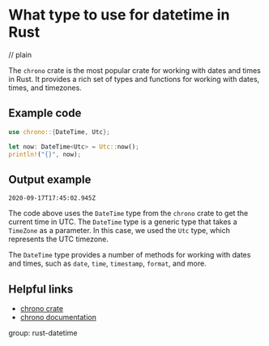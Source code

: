 # What type to use for datetime in Rust
// plain

The `chrono` crate is the most popular crate for working with dates and times in Rust. It provides a rich set of types and functions for working with dates, times, and timezones.

## Example code

```rust
use chrono::{DateTime, Utc};

let now: DateTime<Utc> = Utc::now();
println!("{}", now);
```

## Output example

```
2020-09-17T17:45:02.945Z
```

The code above uses the `DateTime` type from the `chrono` crate to get the current time in UTC. The `DateTime` type is a generic type that takes a `TimeZone` as a parameter. In this case, we used the `Utc` type, which represents the UTC timezone.

The `DateTime` type provides a number of methods for working with dates and times, such as `date`, `time`, `timestamp`, `format`, and more.

## Helpful links

- [chrono crate](https://crates.io/crates/chrono)
- [chrono documentation](https://docs.rs/chrono/)

group: rust-datetime